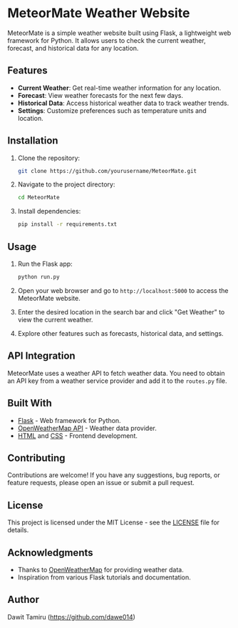 # MeteorMate Weather Website

MeteorMate is a simple weather website built using Flask, a lightweight web framework for Python. It allows users to check the current weather, forecast, and historical data for any location.

## Features

- **Current Weather**: Get real-time weather information for any location.
- **Forecast**: View weather forecasts for the next few days.
- **Historical Data**: Access historical weather data to track weather trends.
- **Settings**: Customize preferences such as temperature units and location.

## Installation

1. Clone the repository:

   ```bash
   git clone https://github.com/yourusername/MeteorMate.git
   ```

2. Navigate to the project directory:

   ```bash
   cd MeteorMate
   ```

3. Install dependencies:

   ```bash
   pip install -r requirements.txt
   ```

## Usage

1. Run the Flask app:

   ```bash
   python run.py
   ```

2. Open your web browser and go to `http://localhost:5000` to access the MeteorMate website.

3. Enter the desired location in the search bar and click "Get Weather" to view the current weather.

4. Explore other features such as forecasts, historical data, and settings.

## API Integration

MeteorMate uses a weather API to fetch weather data. You need to obtain an API key from a weather service provider and add it to the `routes.py` file.

## Built With

- [Flask](https://flask.palletsprojects.com/) - Web framework for Python.
- [OpenWeatherMap API](https://openweathermap.org/api) - Weather data provider.
- [HTML](https://developer.mozilla.org/en-US/docs/Web/HTML) and [CSS](https://developer.mozilla.org/en-US/docs/Web/CSS) - Frontend development.

## Contributing

Contributions are welcome! If you have any suggestions, bug reports, or feature requests, please open an issue or submit a pull request.

## License

This project is licensed under the MIT License - see the [LICENSE](LICENSE) file for details.

## Acknowledgments

- Thanks to [OpenWeatherMap](https://openweathermap.org/) for providing weather data.
- Inspiration from various Flask tutorials and documentation.

## Author

Dawit Tamiru (https://github.com/dawe014)

